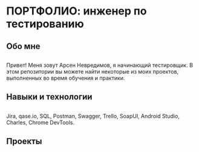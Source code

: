 # <h1>ПОРТФОЛИО: инженер по тестированию</h1>
## <h2>Обо мне<h2>
Привет! Меня зовут Арсен Невредимов, я начинающий тестировщик.
В этом репозитории вы можете найти некоторые из моих проектов, выполненных во время обучения и практики.
## <h2>Навыки и технологии<h2>
Jira, qase.io, SQL, Postman, Swagger, Trello,
SoapUI, Android Studio, Charles, Chrome DevTools.
## <h2>Проекты<h2>
